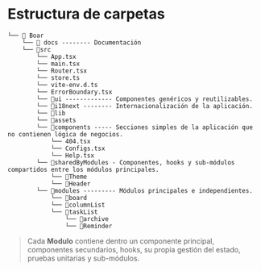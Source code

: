 
# Estructura de carpetas

```
└── 📁 Boar
    └── 📁 docs -------- Documentación
    └── 📁src
        └── App.tsx
        └── main.tsx
        └── Router.tsx
        └── store.ts
        └── vite-env.d.ts
        └── ErrorBoundary.tsx
        └── 📁ui ------------- Componentes genéricos y reutilizables.
        └── 📁i18next -------- Internacionalización de la aplicación.
        └── 📁lib
        └── 📁assets
        └── 📁components ----- Secciones simples de la aplicación que no contienen lógica de negocios.
            └── 404.tsx
            └── Configs.tsx
            └── Help.tsx
        └── 📁sharedByModules - Componentes, hooks y sub-módulos compartidos entre los módulos principales.
            └── 📁Theme
            └── 📁Header
        └── 📁modules --------- Módulos principales e independientes.
            └── 📁board
            └── 📁columnList
            └── 📁taskList
                └── 📁archive
                └── 📁Reminder
```

> Cada **Modulo** contiene dentro un componente principal, componentes secundarios, hooks, su propia gestión del estado, pruebas unitarias y sub-módulos.
